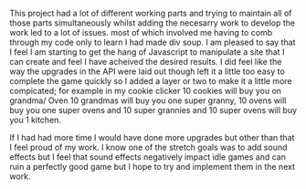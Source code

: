 This project had a lot of different working parts and trying to maintain all 
of those parts simultaneously whilst adding the necesarry work to develop the
work led to a lot of issues. most of which involved me having to comb through 
my code only to learn I had made div soup. I am pleased to say that I feel I am
starting to get the hang of Javascript to manipulate a site that I can create 
and feel I have acheived the desired results. I did feel like the way the upgrades 
in the API were laid out though left it a little too easy to complete the game 
quickly so I added a layer or two to make it a little more compicated;
for example in my cookie clicker 10 cookies will buy you on grandma/ Oven
10 grandmas will buy you one super granny, 10 ovens will buy you one super ovens
and 10 super grannies and 10 super ovens will buy you 1 kitchen.

If I had had more time I would have done more upgrades but other than that I feel 
proud of my work. I know one of the stretch goals was to add sound effects but I 
feel that sound effects negatively impact idle games and can ruin a perfectly good
game but I hope to try and implement them in the next work.
